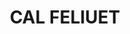 ---
layout: patrimoni-details
title:  "CAL FELIUET"
collections: ["patrimoni-arquitectonic", "bcil-previstos-cbp"]
coordinates:
  - group1:
        - [1.444021672033456, 42.35598939972423]
        - [1.44404162793558, 42.356069779761739]
        - [1.44407374403051, 42.356067712277905]
        - [1.444141072499865, 42.356074884659165]
        - [1.444187960607309, 42.356089707048042]
        - [1.444198477705501, 42.356051046914068]
        - [1.444237633809616, 42.356014444409482]
        - [1.44424643960675, 42.355999543452633]
        - [1.444165943958004, 42.355978840894934]
        - [1.4441102809894, 42.35597766815831]
        - [1.444021672033456, 42.35598939972423]
---
